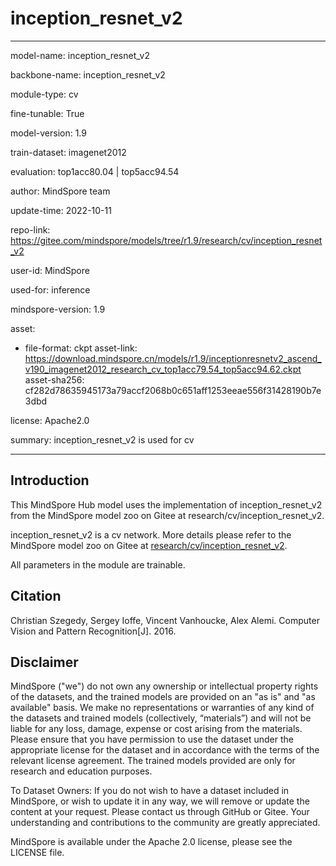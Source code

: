 # inception_resnet_v2

---

model-name: inception_resnet_v2

backbone-name: inception_resnet_v2

module-type: cv

fine-tunable: True

model-version: 1.9

train-dataset: imagenet2012

evaluation: top1acc80.04 | top5acc94.54

author: MindSpore team

update-time: 2022-10-11

repo-link: <https://gitee.com/mindspore/models/tree/r1.9/research/cv/inception_resnet_v2>

user-id: MindSpore

used-for: inference

mindspore-version: 1.9

asset:

-
    file-format: ckpt
    asset-link: <https://download.mindspore.cn/models/r1.9/inceptionresnetv2_ascend_v190_imagenet2012_research_cv_top1acc79.54_top5acc94.62.ckpt>
    asset-sha256: cf282d78635945173a79accf2068b0c651aff1253eeae556f31428190b7e3dbd

license: Apache2.0

summary: inception_resnet_v2 is used for cv

---

## Introduction

This MindSpore Hub model uses the implementation of inception_resnet_v2 from the MindSpore model zoo on Gitee at research/cv/inception_resnet_v2.

inception_resnet_v2 is a cv network. More details please refer to the MindSpore model zoo on Gitee at [research/cv/inception_resnet_v2](https://gitee.com/mindspore/models/blob/r1.9/research/cv/inception_resnet_v2/README.md).

All parameters in the module are trainable.

## Citation

Christian Szegedy, Sergey Ioffe, Vincent Vanhoucke, Alex Alemi. Computer Vision and Pattern Recognition[J]. 2016.

## Disclaimer

MindSpore ("we") do not own any ownership or intellectual property rights of the datasets, and the trained models are provided on an "as is" and "as available" basis. We make no representations or warranties of any kind of the datasets and trained models (collectively, “materials”) and will not be liable for any loss, damage, expense or cost arising from the materials. Please ensure that you have permission to use the dataset under the appropriate license for the dataset and in accordance with the terms of the relevant license agreement. The trained models provided are only for research and education purposes.

To Dataset Owners: If you do not wish to have a dataset included in MindSpore, or wish to update it in any way, we will remove or update the content at your request. Please contact us through GitHub or Gitee. Your understanding and contributions to the community are greatly appreciated.

MindSpore is available under the Apache 2.0 license, please see the LICENSE file.
